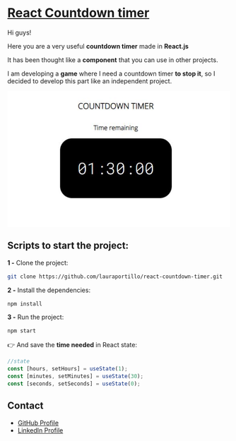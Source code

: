 # [React Countdown timer](https://lauraportillo.github.io/react-countdown-timer/)

Hi guys!

Here you are a very useful **countdown timer** made in **React.js**

It has been thought like a **component** that you can use in other projects.

I am developing a **game** where I need a countdown timer **to stop it**, so I decided to develop this part like an independent project.

<img align="center" src="https://github.com/lauraportillo/react-countdown-timer/blob/master/src/images/readme/gameStart.JPG">

## Scripts to start the project:

**1 -** Clone the project:

```sh
git clone https://github.com/lauraportillo/react-countdown-timer.git
```

**2 -** Install the dependencies:

```sh
npm install
```

**3 -** Run the project:

```sh
npm start
```

👉 And save the **time needed** in React state:

```js
//state
const [hours, setHours] = useState(1);
const [minutes, setMinutes] = useState(30);
const [seconds, setSeconds] = useState(0);
```

## Contact

- [GitHub Profile](https://github.com/lauraportillo)
- [LinkedIn Profile](https://www.linkedin.com/in/laura-portillo-rodr%C3%ADguez/)
